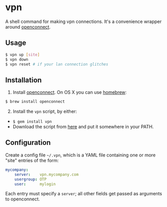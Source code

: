 # vpn

A shell command for making vpn connections.  It's a convenience wrapper around [openconnect](http://www.infradead.org/openconnect/).

## Usage

```sh
$ vpn up [site]
$ vpn down
$ vpn reset # if your lan connection glitches
```

## Installation

1. Install [openconnect](http://www.infradead.org/openconnect/).  On OS X you can use [homebrew](http://brew.sh):

  ```sh
  $ brew install openconnect
  ```

2. Install the `vpn` script, by either:
  * `$ gem install vpn`
  * Download the script from [here](...) and put it somewhere in your PATH.
  
## Configuration

Create a config file `~/.vpn`, which is a YAML file containing one or more "site" entries of the form:

```yaml
mycompany:
    server:    vpn.mycompany.com
    usergroup: OTP
    user:      mylogin
```

Each entry must specify a `server`; all other fields get passed as arguments to openconnect.





